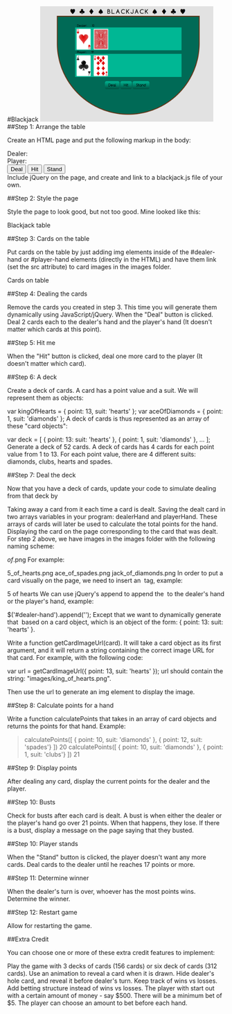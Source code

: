 #Blackjack
<img src = "images/blackjack_deal.png" alt="Blackjack Game" width="400px" />
##Step 1: Arrange the table

Create an HTML page and put the following markup in the body:

<div id="table">
  <div id="messages"></div>
  <label>Dealer: </label>
  <label id="dealer-points" class="points"></label>
  <div id="dealer-hand" class="hand">
  </div>
  <label>Player: </label>
  <label id="player-points" class="points"></label>
  <div id="player-hand" class="hand">
  </div>
  <div class="buttons">
    <button id="deal-button">Deal</button>
    <button id="hit-button">Hit</button>
    <button id="stand-button">Stand</button>
  </div>
</div>
Include jQuery on the page, and create and link to a blackjack.js file of your own.

##Step 2: Style the page

Style the page to look good, but not too good. Mine looked like this:

Blackjack table

##Step 3: Cards on the table

Put cards on the table by just adding img elements inside of the #dealer-hand or #player-hand elements (directly in the HTML) and have them link (set the src attribute) to card images in the images folder.

Cards on table

##Step 4: Dealing the cards

Remove the cards you created in step 3. This time you will generate them dynamically using JavaScript/jQuery. When the "Deal" button is clicked. Deal 2 cards each to the dealer's hand and the player's hand (It doesn't matter which cards at this point).

##Step 5: Hit me

When the "Hit" button is clicked, deal one more card to the player (It doesn't matter which card).

##Step 6: A deck

Create a deck of cards. A card has a point value and a suit. We will represent them as objects:

var kingOfHearts =  { point: 13, suit: 'hearts'   };
var aceOfDiamonds = { point: 1,  suit: 'diamonds' };
A deck of cards is thus represented as an array of these "card objects":

var deck = [
  { point: 13: suit: 'hearts' },
  { point: 1, suit: 'diamonds' },
  ...
];
Generate a deck of 52 cards. A deck of cards has 4 cards for each point value from 1 to 13. For each point value, there are 4 different suits: diamonds, clubs, hearts and spades.

##Step 7: Deal the deck

Now that you have a deck of cards, update your code to simulate dealing from that deck by

Taking away a card from it each time a card is dealt.
Saving the dealt card in two arrays variables in your program: dealerHand and playerHand. These arrays of cards will later be used to calculate the total points for the hand.
Displaying the card on the page corresponding to the card that was dealt.
For step 2 above, we have images in the images folder with the following naming scheme:

_of_.png
For example:

5_of_hearts.png
ace_of_spades.png
jack_of_diamonds.png
In order to put a card visually on the page, we need to insert an <img> tag, example:

5 of hearts
We can use jQuery's append to append the <img> to the dealer's hand or the player's hand, example:

$('#dealer-hand').append('');
Except that we want to dynamically generate that <img> based on a card object, which is an object of the form: { point: 13: suit: 'hearts' }.

Write a function getCardImageUrl(card). It will take a card object as its first argument, and it will return a string containing the correct image URL for that card. For example, with the following code:

var url = getCardImageUrl({ point: 13, suit: 'hearts' });
url should contain the string: "images/king_of_hearts.png".

Then use the url to generate an img element to display the image.

##Step 8: Calculate points for a hand

Write a function calculatePoints that takes in an array of card objects and returns the points for that hand. Example:

> calculatePoints([
  { point: 10, suit: 'diamonds' },
  { point: 12, suit: 'spades'}
  ])
20
> calculatePoints([
  { point: 10, suit: 'diamonds' },
  { point: 1, suit: 'clubs'}
  ])
21

##Step 9: Display points

After dealing any card, display the current points for the dealer and the player.

##Step 10: Busts

Check for busts after each card is dealt. A bust is when either the dealer or the player's hand go over 21 points. When that happens, they lose. If there is a bust, display a message on the page saying that they busted.

##Step 10: Player stands

When the "Stand" button is clicked, the player doesn't want any more cards. Deal cards to the dealer until he reaches 17 points or more.

##Step 11: Determine winner

When the dealer's turn is over, whoever has the most points wins. Determine the winner.

##Step 12: Restart game

Allow for restarting the game.

##Extra Credit

You can choose one or more of these extra credit features to implement:

Play the game with 3 decks of cards (156 cards) or six deck of cards (312 cards).
Use an animation to reveal a card when it is drawn.
Hide dealer's hole card, and reveal it before dealer's turn.
Keep track of wins vs losses.
Add betting structure instead of wins vs losses. The player with start out with a certain amount of money - say $500. There will be a minimum bet of $5. The player can choose an amount to bet before each hand.
